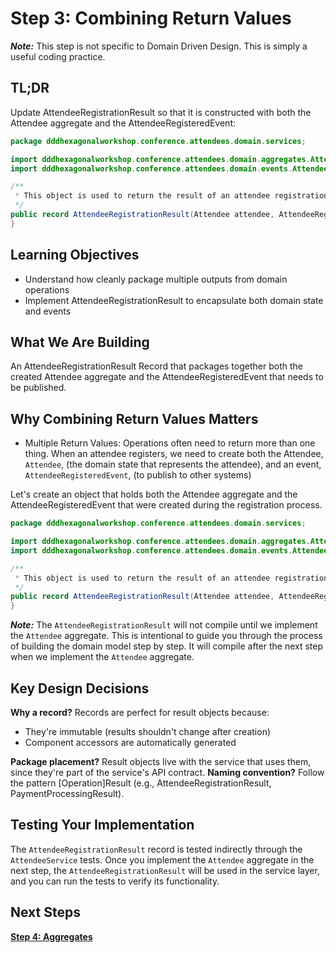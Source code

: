 # Step 3: Combining Return Values

***Note:*** This step is not specific to Domain Driven Design.  This is simply a useful coding practice.

## TL;DR

Update AttendeeRegistrationResult so that it is constructed with both the Attendee aggregate and the AttendeeRegisteredEvent:

```java
package dddhexagonalworkshop.conference.attendees.domain.services;

import dddhexagonalworkshop.conference.attendees.domain.aggregates.Attendee;
import dddhexagonalworkshop.conference.attendees.domain.events.AttendeeRegisteredEvent;

/**
 * This object is used to return the result of an attendee registration and contains the objects created by the Aggregate.
 */
public record AttendeeRegistrationResult(Attendee attendee, AttendeeRegisteredEvent attendeeRegisteredEvent) {
}
```

## Learning Objectives

- Understand how cleanly package multiple outputs from domain operations
- Implement AttendeeRegistrationResult to encapsulate both domain state and events

## What We Are Building

An AttendeeRegistrationResult Record that packages together both the created Attendee aggregate and the AttendeeRegisteredEvent that needs to be published.

## Why Combining Return Values Matters
 
- Multiple Return Values: Operations often need to return more than one thing. When an attendee registers, we need to create both the Attendee, `Attendee`, (the domain state that represents the attendee), and an event, `AttendeeRegisteredEvent`, (to publish to other systems)

Let's create an object that holds both the Attendee aggregate and the AttendeeRegisteredEvent that were created during the registration process.

```java
package dddhexagonalworkshop.conference.attendees.domain.services;

import dddhexagonalworkshop.conference.attendees.domain.aggregates.Attendee;
import dddhexagonalworkshop.conference.attendees.domain.events.AttendeeRegisteredEvent;

/**
 * This object is used to return the result of an attendee registration and contains the objects created by the Aggregate.
 */
public record AttendeeRegistrationResult(Attendee attendee, AttendeeRegisteredEvent attendeeRegisteredEvent) {
}
```
***Note:*** The `AttendeeRegistrationResult` will not compile until we implement the `Attendee` aggregate. This is intentional to guide you through the process of building the domain model step by step.  It will compile after the next step when we implement the `Attendee` aggregate.

## Key Design Decisions

**Why a record?** Records are perfect for result objects because:
- They're immutable (results shouldn't change after creation)
- Component accessors are automatically generated

**Package placement?** Result objects live with the service that uses them, since they're part of the service's API contract.
**Naming convention?** Follow the pattern [Operation]Result (e.g., AttendeeRegistrationResult, PaymentProcessingResult).

## Testing Your Implementation
The `AttendeeRegistrationResult` record is tested indirectly through the `AttendeeService` tests. Once you implement the `Attendee` aggregate in the next step, the `AttendeeRegistrationResult` will be used in the service layer, and you can run the tests to verify its functionality.

## Next Steps
[**Step 4: Aggregates**](04-Aggregates.md)


